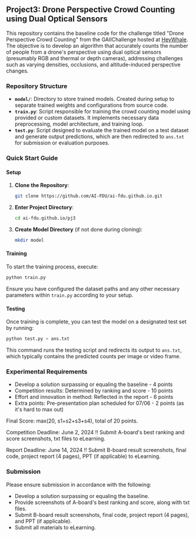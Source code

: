 ## Project3: Drone Perspective Crowd Counting using Dual Optical Sensors

This repository contains the baseline code for the challenge titled "Drone Perspective Crowd Counting" from the GAIIChallenge hosted at [HeyWhale](https://www.heywhale.com/org/2024gaiic/competition/area/65f7b42e019d8282037f8924). The objective is to develop an algorithm that accurately counts the number of people from a drone's perspective using dual optical sensors (presumably RGB and thermal or depth cameras), addressing challenges such as varying densities, occlusions, and altitude-induced perspective changes.

### Repository Structure

- **`model/`**: Directory to store trained models. Created during setup to separate trained weights and configurations from source code.
- **`train.py`**: Script responsible for training the crowd counting model using provided or custom datasets. It implements necessary data preprocessing, model architecture, and training loop.
- **`test.py`**: Script designed to evaluate the trained model on a test dataset and generate output predictions, which are then redirected to `ans.txt` for submission or evaluation purposes.

### Quick Start Guide

#### Setup

1. **Clone the Repository**:
   ```bash
   git clone https://github.com/AI-FDU/ai-fdu.github.io.git
   ```

2. **Enter Project Directory**:
   ```bash
   cd ai-fdu.github.io/pj3
   ```

3. **Create Model Directory** (if not done during cloning):
   ```bash
   mkdir model
   ```

#### Training

To start the training process, execute:
```bash
python train.py
```
Ensure you have configured the dataset paths and any other necessary parameters within `train.py` according to your setup.

#### Testing

Once training is complete, you can test the model on a designated test set by running:
```bash
python test.py > ans.txt
```
This command runs the testing script and redirects its output to `ans.txt`, which typically contains the predicted counts per image or video frame.

### Experimental Requirements
- Develop a solution surpassing or equaling the baseline - 4 points
- Competition results: Determined by ranking and score - 10 points
- Effort and innovation in method: Reflected in the report - 6 points
- Extra points: Pre-presentation plan scheduled for 07/06 - 2 points (as it's hard to max out)

Final Score: max(20, s1+s2+s3+s4), total of 20 points.

Competition Deadline: June 2, 2024 ‼️
Submit A-board's best ranking and score screenshots, txt files to eLearning.

Report Deadline: June 14, 2024 ‼️
Submit B-board result screenshots, final code, project report (4 pages), PPT (if applicable) to eLearning.

### Submission
Please ensure submission in accordance with the following:
- Develop a solution surpassing or equaling the baseline.
- Provide screenshots of A-board's best ranking and score, along with txt files.
- Submit B-board result screenshots, final code, project report (4 pages), and PPT (if applicable).
- Submit all materials to eLearning.
